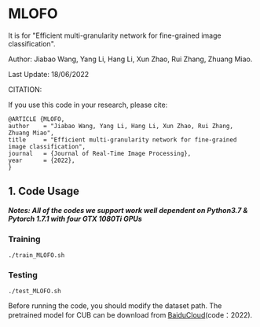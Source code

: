 # MLOFO
It is for "Efficient multi-granularity network for fine-grained image classification".

Author: Jiabao Wang, Yang Li, Hang Li, Xun Zhao, Rui Zhang, Zhuang Miao.

Last Update: 18/06/2022

CITATION:

If you use this code in your research, please cite:

	@ARTICLE {MLOFO,
	author    = "Jiabao Wang, Yang Li, Hang Li, Xun Zhao, Rui Zhang, Zhuang Miao",
	title     = "Efficient multi-granularity network for fine-grained image classification",
	journal   = {Journal of Real-Time Image Processing},
	year      = {2022},
	}
  
## 1. Code Usage

***Notes: All of the codes we support work well dependent on Python3.7 & Pytorch 1.7.1 with four GTX 1080Ti GPUs***

  ### Training
   ```Shell
   ./train_MLOFO.sh
   ```
  ### Testing
   ```Shell
   ./test_MLOFO.sh
   ```

  Before running the code, you should modify the dataset path. The pretrained model for CUB can be download from [BaiduCloud](https://pan.baidu.com/s/1oTgI2QiH8j5VdCRasg07Wg)(code：2022).

